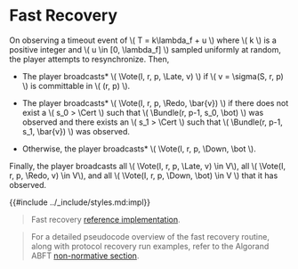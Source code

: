$$
\newcommand \Vote {\mathrm{Vote}}
\newcommand \Bundle {\mathrm{Bundle}}
\newcommand \Cert {\mathit{cert}}
\newcommand \Late {\mathit{late}}
\newcommand \Redo {\mathit{redo}}
\newcommand \Down {\mathit{down}}
$$

# Fast Recovery

On observing a timeout event of \\( T = k\lambda_f + u \\) where \\( k \\) is a positive
integer and \\( u \in [0, \lambda_f] \\) sampled uniformly at random, the player
attempts to resynchronize. Then,

- The player broadcasts* \\( \Vote(I, r, p, \Late, v) \\) if \\( v = \sigma(S, r, p) \\)
is committable in \\( (r, p) \\).

- The player broadcasts* \\( \Vote(I, r, p, \Redo, \bar{v}) \\) if there does not exist
a \\( s_0 > \Cert \\) such that \\( \Bundle(r, p-1, s_0, \bot) \\) was observed and there
exists an \\( s_1 > \Cert \\) such that \\( \Bundle(r, p-1, s_1, \bar{v}) \\) was observed.

- Otherwise, the player broadcasts* \\( \Vote(I, r, p, \Down, \bot \\).

Finally, the player broadcasts all \\( \Vote(I, r, p, \Late, v) \in V\\), all
\\( \Vote(I, r, p, \Redo, v) \in V\\), and all \\( \Vote(I, r, p, \Down, \bot) \in V \\)
that it has observed.

{{#include ../_include/styles.md:impl}}
> Fast recovery [reference implementation](https://github.com/algorand/go-algorand/blob/b6e5bcadf0ad3861d4805c51cbf3f695c38a93b7/agreement/player.go#L150).

> For a detailed pseudocode overview of the fast recovery routine, along with protocol
> recovery run examples, refer to the Algorand ABFT [non-normative section](./abft-overview.md).
